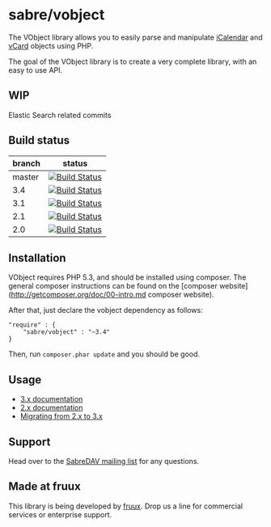sabre/vobject
=============

The VObject library allows you to easily parse and manipulate [iCalendar](https://tools.ietf.org/html/rfc5545)
and [vCard](https://tools.ietf.org/html/rfc6350) objects using PHP.

The goal of the VObject library is to create a very complete library, with an easy to use API.


WIP
---

Elastic Search related commits

Build status
------------

| branch | status |
| ------ | ------ |
| master | [![Build Status](https://travis-ci.org/fruux/sabre-vobject.svg?branch=master)](https://travis-ci.org/fruux/sabre-vobject) |
| 3.4    | [![Build Status](https://travis-ci.org/fruux/sabre-vobject.svg?branch=3.4)](https://travis-ci.org/fruux/sabre-vobject) |
| 3.1    | [![Build Status](https://travis-ci.org/fruux/sabre-vobject.svg?branch=3.1)](https://travis-ci.org/fruux/sabre-vobject) |
| 2.1    | [![Build Status](https://travis-ci.org/fruux/sabre-vobject.svg?branch=2.1)](https://travis-ci.org/fruux/sabre-vobject) |
| 2.0    | [![Build Status](https://travis-ci.org/fruux/sabre-vobject.svg?branch=2.0)](https://travis-ci.org/fruux/sabre-vobject) |


Installation
------------

VObject requires PHP 5.3, and should be installed using composer.
The general composer instructions can be found on the [composer website](http://getcomposer.org/doc/00-intro.md composer website).

After that, just declare the vobject dependency as follows:

    "require" : {
        "sabre/vobject" : "~3.4"
    }

Then, run `composer.phar update` and you should be good.

Usage
-----

* [3.x documentation](http://sabre.io/vobject/usage/)
* [2.x documentation](http://sabre.io/vobject/usage_2/)
* [Migrating from 2.x to 3.x](http://sabre.io/vobject/upgrade/)

Support
-------

Head over to the [SabreDAV mailing list](http://groups.google.com/group/sabredav-discuss) for any questions.

Made at fruux
-------------

This library is being developed by [fruux](https://fruux.com/). Drop us a line for commercial services or enterprise support.
